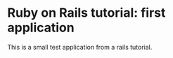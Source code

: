 # Ruby on Rails tutorial: first application

This is a small test application from a rails tutorial.
